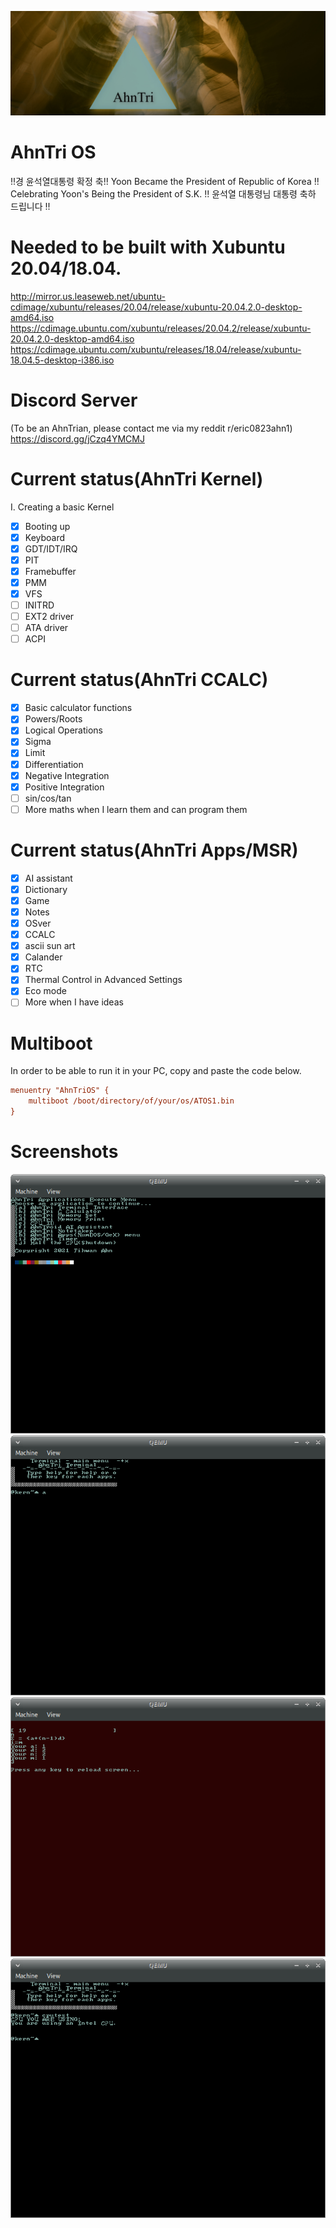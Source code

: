 ![AhnTriLogo](at.jpg)

# AhnTri OS

!!경 윤석열대통령 확정 축!! Yoon Became the President of Republic of Korea !! Celebrating Yoon's Being the President of S.K. !! 윤석열 대통령님 대통령 축하 드립니다 !!

# Needed to be built with Xubuntu 20.04/18.04.
http://mirror.us.leaseweb.net/ubuntu-cdimage/xubuntu/releases/20.04/release/xubuntu-20.04.2.0-desktop-amd64.iso
https://cdimage.ubuntu.com/xubuntu/releases/20.04.2/release/xubuntu-20.04.2.0-desktop-amd64.iso
https://cdimage.ubuntu.com/xubuntu/releases/18.04/release/xubuntu-18.04.5-desktop-i386.iso

# Discord Server
(To be an AhnTrian, please contact me via my reddit r/eric0823ahn1)
https://discord.gg/jCzq4YMCMJ

# Current status(AhnTri Kernel)
I. Creating a basic Kernel
- [x] Booting up
- [x] Keyboard
- [x] GDT/IDT/IRQ
- [x] PIT
- [x] Framebuffer
- [x] PMM
- [x] VFS
- [ ] INITRD
- [ ] EXT2 driver
- [ ] ATA driver
- [ ] ACPI

# Current status(AhnTri CCALC)
- [x] Basic calculator functions
- [x] Powers/Roots
- [x] Logical Operations
- [x] Sigma
- [x] Limit
- [x] Differentiation
- [x] Negative Integration
- [x] Positive Integration
- [ ] sin/cos/tan
- [ ] More maths when I learn them and can program them

# Current status(AhnTri Apps/MSR)
- [x] AI assistant
- [x] Dictionary
- [x] Game
- [x] Notes
- [x] OSver
- [x] CCALC
- [x] ascii sun art
- [x] Calander
- [x] RTC
- [x] Thermal Control in Advanced Settings
- [x] Eco mode
- [ ] More when I have ideas

# Multiboot
In order to be able to run it in your PC, copy and paste the code below.
```INI
menuentry "AhnTriOS" {
	multiboot /boot/directory/of/your/os/ATOS1.bin
}
```

# Screenshots
![sshot1](sshot1.png)
![sshot2](sshot2.png)
![sshot3](sshot3.png)
![sshot4](sshot4.png)
